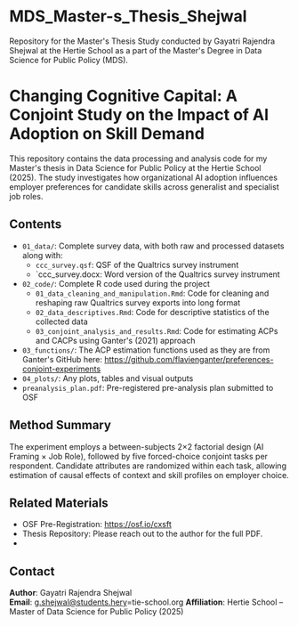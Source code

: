 # MDS_Master-s_Thesis_Shejwal
Repository for the Master's Thesis Study conducted by Gayatri Rajendra Shejwal at the Hertie School as a part of the Master's Degree in Data Science for Public Policy (MDS).

# Changing Cognitive Capital: A Conjoint Study on the Impact of AI Adoption on Skill Demand

This repository contains the data processing and analysis code for my Master's thesis in Data Science for Public Policy at the Hertie School (2025). The study investigates how organizational AI adoption influences employer preferences for candidate skills across generalist and specialist job roles.

## Contents

- `01_data/`: Complete survey data, with both raw and processed datasets along with:
  - `ccc_survey.qsf`: QSF of the Qualtrics survey instrument
  - `ccc_survey.docx: Word version of the Qualtrics survey instrument 
- `02_code/`: Complete R code used during the project
  - `01_data_cleaning_and_manipulation.Rmd`: Code for cleaning and reshaping raw Qualtrics survey exports into long format
  - `02_data_descriptives.Rmd`: Code for descriptive statistics of the collected data
  - `03_conjoint_analysis_and_results.Rmd`: Code for estimating ACPs and CACPs using Ganter's (2021) approach
- `03_functions/`: The ACP estimation functions used as they are from Ganter's GitHub here: https://github.com/flavienganter/preferences-conjoint-experiments
- `04_plots/`: Any plots, tables and visual outputs
- `preanalysis_plan.pdf`: Pre-registered pre-analysis plan submitted to OSF

## Method Summary

The experiment employs a between-subjects 2×2 factorial design (AI Framing × Job Role), followed by five forced-choice conjoint tasks per respondent. Candidate attributes are randomized within each task, allowing estimation of causal effects of context and skill profiles on employer choice.

## Related Materials

- OSF Pre-Registration: https://osf.io/cxsft
- Thesis Repository: Please reach out to the author for the full PDF.
- 
## Contact

**Author**: Gayatri Rajendra Shejwal  
**Email**: g.shejwal@students.hery=tie-school.org
**Affiliation**: Hertie School – Master of Data Science for Public Policy (2025)
